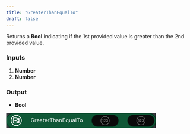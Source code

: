 ```yaml
---
title: "GreaterThanEqualTo"
draft: false
---
```

Returns a **Bool** indicating if the 1st provided value is greater than the 2nd provided value.
### Inputs
1. **Number**
2. **Number**
### Output
-   **Bool**

![GreaterThanEqualTo](https://raw.githubusercontent.com/battlefield-portal-community/Image-CDN/main/portal_blocks/GreaterThanEqualTo.png)